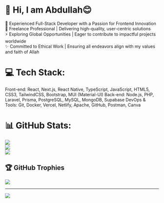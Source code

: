 # 💫 Hi, I am Abdullah😊
🌟 Experienced Full-Stack Developer with a Passion for Frontend Innovation<br>🔭 Freelance Professional | Delivering high-quality, user-centric solutions<br>⚡ Exploring Global Opportunities | Eager to contribute to impactful projects worldwide<br>✨ Committed to Ethical Work | Ensuring all endeavors align with my values and faith of Allah

# 💻 Tech Stack:
Front-end: React, Next.js, React Native, TypeScript, JavaScript, HTML5, CSS3, TailwindCSS, Bootstrap, MUI (Material-UI)
Back-end: Node.js, PHP, Laravel, Prisma, PostgreSQL, MySQL, MongoDB, Supabase
DevOps & Tools: Git, Docker, Vercel, Netlify, Apache, GitHub, Postman, Canva

# 📊 GitHub Stats:
![](https://github-readme-stats.vercel.app/api?username=Abdullah-Radwan1&theme=ocean_dark&hide_border=false&include_all_commits=false&count_private=true)<br/>
![](https://nirzak-streak-stats.vercel.app/?user=Abdullah-Radwan1&theme=ocean_dark&hide_border=false)<br/>
![](https://github-readme-stats.vercel.app/api/top-langs/?username=Abdullah-Radwan1&theme=ocean_dark&hide_border=false&include_all_commits=false&count_private=true&layout=compact)

## 🏆 GitHub Trophies
![](https://github-profile-trophy.vercel.app/?username=Abdullah-Radwan1&theme=tokyonight&no-frame=false&no-bg=true&margin-w=4)

---
[![](https://visitcount.itsvg.in/api?id=Abdullah-Radwan1&icon=1&color=3)](https://visitcount.itsvg.in)

<!-- Proudly created with GPRM ( https://gprm.itsvg.in ) -->
